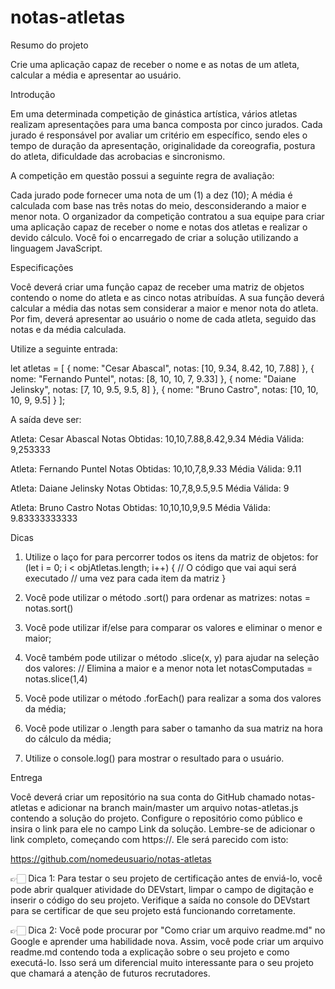 # notas-atletas
Resumo do projeto

Crie uma aplicação capaz de receber o nome e as notas de um atleta, calcular a média e apresentar ao usuário.

Introdução

Em uma determinada competição de ginástica artística, vários atletas realizam apresentações para uma banca composta por cinco jurados. Cada jurado é responsável por avaliar um critério em específico, sendo eles o tempo de duração da apresentação, originalidade da coreografia, postura do atleta, dificuldade das acrobacias e sincronismo.

A competição em questão possui a seguinte regra de avaliação:

Cada jurado pode fornecer uma nota de um (1) a dez (10);
A média é calculada com base nas três notas do meio, desconsiderando a maior e menor nota.
O organizador da competição contratou a sua equipe para criar uma aplicação capaz de receber o nome e notas dos atletas e realizar o devido cálculo. Você foi o encarregado de criar a solução utilizando a linguagem JavaScript.

Especificações

Você deverá criar uma função capaz de receber uma matriz de objetos contendo o nome do atleta e as cinco notas atribuídas. A sua função deverá calcular a média das notas sem considerar a maior e menor nota do atleta. Por fim, deverá apresentar ao usuário o nome de cada atleta, seguido das notas e da média calculada.

Utilize a seguinte entrada:

let atletas = [ { nome: "Cesar Abascal", notas: [10, 9.34, 8.42, 10, 7.88] }, { nome: "Fernando Puntel", notas: [8, 10, 10, 7, 9.33] }, { nome: "Daiane Jelinsky", notas: [7, 10, 9.5, 9.5, 8] }, { nome: "Bruno Castro", notas: [10, 10, 10, 9, 9.5] } ];

A saída deve ser:

Atleta: Cesar Abascal Notas Obtidas: 10,10,7.88,8.42,9.34 Média Válida: 9,253333

Atleta: Fernando Puntel Notas Obtidas: 10,10,7,8,9.33 Média Válida: 9.11

Atleta: Daiane Jelinsky Notas Obtidas: 10,7,8,9.5,9.5 Média Válida: 9

Atleta: Bruno Castro Notas Obtidas: 10,10,10,9,9.5 Média Válida: 9.83333333333

Dicas

1. Utilize o laço for para percorrer todos os itens da matriz de objetos:
for (let i = 0; i < objAtletas.length; i++) { // O código que vai aqui será executado // uma vez para cada item da matriz }

2. Você pode utilizar o método .sort() para ordenar as matrizes:
notas = notas.sort()

3. Você pode utilizar if/else para comparar os valores e eliminar o menor e maior;
4. Você também pode utilizar o método .slice(x, y) para ajudar na seleção dos valores:
// Elimina a maior e a menor nota let notasComputadas = notas.slice(1,4)

5. Você pode utilizar o método .forEach() para realizar a soma dos valores da média;
6. Você pode utilizar o .length para saber o tamanho da sua matriz na hora do cálculo da média;
7. Utilize o console.log() para mostrar o resultado para o usuário.
  
Entrega

Você deverá criar um repositório na sua conta do GitHub chamado notas-atletas e adicionar na branch main/master um arquivo notas-atletas.js contendo a solução do projeto. Configure o repositório como público e insira o link para ele no campo Link da solução. Lembre-se de adicionar o link completo, começando com https://. Ele será parecido com isto:

https://github.com/nomedeusuario/notas-atletas

👉🏻 Dica 1: Para testar o seu projeto de certificação antes de enviá-lo, você pode abrir qualquer atividade do DEVstart, limpar o campo de digitação e inserir o código do seu projeto. Verifique a saída no console do DEVstart para se certificar de que seu projeto está funcionando corretamente.

👉🏻 Dica 2: Você pode procurar por "Como criar um arquivo readme.md" no Google e aprender uma habilidade nova. Assim, você pode criar um arquivo readme.md contendo toda a explicação sobre o seu projeto e como executá-lo. Isso será um diferencial muito interessante para o seu projeto que chamará a atenção de futuros recrutadores.
